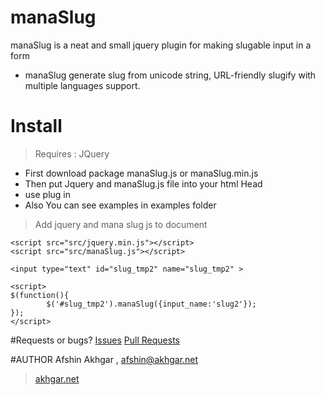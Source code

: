 # manaSlug
manaSlug is a neat and small jquery plugin for making slugable input in a form

* manaSlug generate slug from unicode string, URL-friendly slugify with multiple languages support.



# Install
> Requires : JQuery
* First download package manaSlug.js or manaSlug.min.js 
* Then put Jquery and manaSlug.js file into your html Head
* use plug in 
* Also You can see examples in examples folder
> Add jquery and mana slug js to document
> 

```
<script src="src/jquery.min.js"></script>
<script src="src/manaSlug.js"></script>
```

`<input type="text" id="slug_tmp2" name="slug_tmp2" >`
```
<script>
$(function(){
        $('#slug_tmp2').manaSlug({input_name:'slug2'});
});
</script>
```


#Requests or bugs?
[Issues](https://github.com/afshinpersian/manaSlug/issues)
[Pull Requests](https://github.com/afshinpersian/manaSlug/pulls)

#AUTHOR
Afshin Akhgar , afshin@akhgar.net
> [akhgar.net](http://akhgar.net)
